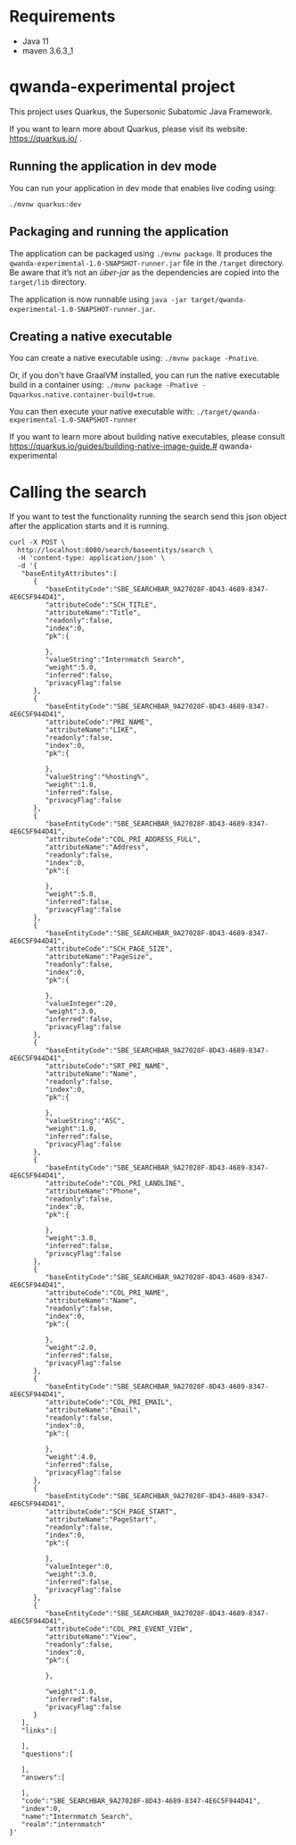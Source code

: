 # Requirements 
- Java 11 
- maven 3.6.3_1

# qwanda-experimental project

This project uses Quarkus, the Supersonic Subatomic Java Framework.

If you want to learn more about Quarkus, please visit its website: https://quarkus.io/ .

## Running the application in dev mode

You can run your application in dev mode that enables live coding using:
```
./mvnw quarkus:dev
```

## Packaging and running the application

The application can be packaged using `./mvnw package`.
It produces the `qwanda-experimental-1.0-SNAPSHOT-runner.jar` file in the `/target` directory.
Be aware that it’s not an _über-jar_ as the dependencies are copied into the `target/lib` directory.

The application is now runnable using `java -jar target/qwanda-experimental-1.0-SNAPSHOT-runner.jar`.

## Creating a native executable

You can create a native executable using: `./mvnw package -Pnative`.

Or, if you don't have GraalVM installed, you can run the native executable build in a container using: `./mvnw package -Pnative -Dquarkus.native.container-build=true`.

You can then execute your native executable with: `./target/qwanda-experimental-1.0-SNAPSHOT-runner`

If you want to learn more about building native executables, please consult https://quarkus.io/guides/building-native-image-guide.# qwanda-experimental

# Calling the search 

If you want to test the functionality running the search send this json object after the application starts and it is running. 

```
curl -X POST \
  http://localhost:8080/search/baseentitys/search \
  -H 'content-type: application/json' \
  -d '{
   "baseEntityAttributes":[
      {
         "baseEntityCode":"SBE_SEARCHBAR_9A27028F-8D43-4689-8347-4E6C5F944D41",
         "attributeCode":"SCH_TITLE",
         "attributeName":"Title",
         "readonly":false,
         "index":0,
         "pk":{

         },
         "valueString":"Internmatch Search",
         "weight":5.0,
         "inferred":false,
         "privacyFlag":false
      },
      {
         "baseEntityCode":"SBE_SEARCHBAR_9A27028F-8D43-4689-8347-4E6C5F944D41",
         "attributeCode":"PRI_NAME",
         "attributeName":"LIKE",
         "readonly":false,
         "index":0,
         "pk":{

         },
         "valueString":"%hosting%",
         "weight":1.0,
         "inferred":false,
         "privacyFlag":false
      },
      {
         "baseEntityCode":"SBE_SEARCHBAR_9A27028F-8D43-4689-8347-4E6C5F944D41",
         "attributeCode":"COL_PRI_ADDRESS_FULL",
         "attributeName":"Address",
         "readonly":false,
         "index":0,
         "pk":{

         },
         "weight":5.0,
         "inferred":false,
         "privacyFlag":false
      },
      {
         "baseEntityCode":"SBE_SEARCHBAR_9A27028F-8D43-4689-8347-4E6C5F944D41",
         "attributeCode":"SCH_PAGE_SIZE",
         "attributeName":"PageSize",
         "readonly":false,
         "index":0,
         "pk":{

         },
         "valueInteger":20,
         "weight":3.0,
         "inferred":false,
         "privacyFlag":false
      },
      {
         "baseEntityCode":"SBE_SEARCHBAR_9A27028F-8D43-4689-8347-4E6C5F944D41",
         "attributeCode":"SRT_PRI_NAME",
         "attributeName":"Name",
         "readonly":false,
         "index":0,
         "pk":{

         },
         "valueString":"ASC",
         "weight":1.0,
         "inferred":false,
         "privacyFlag":false
      },
      {
         "baseEntityCode":"SBE_SEARCHBAR_9A27028F-8D43-4689-8347-4E6C5F944D41",
         "attributeCode":"COL_PRI_LANDLINE",
         "attributeName":"Phone",
         "readonly":false,
         "index":0,
         "pk":{

         },
         "weight":3.0,
         "inferred":false,
         "privacyFlag":false
      },
      {
         "baseEntityCode":"SBE_SEARCHBAR_9A27028F-8D43-4689-8347-4E6C5F944D41",
         "attributeCode":"COL_PRI_NAME",
         "attributeName":"Name",
         "readonly":false,
         "index":0,
         "pk":{

         },
         "weight":2.0,
         "inferred":false,
         "privacyFlag":false
      },
      {
         "baseEntityCode":"SBE_SEARCHBAR_9A27028F-8D43-4689-8347-4E6C5F944D41",
         "attributeCode":"COL_PRI_EMAIL",
         "attributeName":"Email",
         "readonly":false,
         "index":0,
         "pk":{

         },
         "weight":4.0,
         "inferred":false,
         "privacyFlag":false
      },
      {
         "baseEntityCode":"SBE_SEARCHBAR_9A27028F-8D43-4689-8347-4E6C5F944D41",
         "attributeCode":"SCH_PAGE_START",
         "attributeName":"PageStart",
         "readonly":false,
         "index":0,
         "pk":{

         },
         "valueInteger":0,
         "weight":3.0,
         "inferred":false,
         "privacyFlag":false
      },
      {
         "baseEntityCode":"SBE_SEARCHBAR_9A27028F-8D43-4689-8347-4E6C5F944D41",
         "attributeCode":"COL_PRI_EVENT_VIEW",
         "attributeName":"View",
         "readonly":false,
         "index":0,
         "pk":{

         },

         "weight":1.0,
         "inferred":false,
         "privacyFlag":false
      }
   ],
   "links":[

   ],
   "questions":[

   ],
   "answers":[

   ],
   "code":"SBE_SEARCHBAR_9A27028F-8D43-4689-8347-4E6C5F944D41",
   "index":0,
   "name":"Internmatch Search",
   "realm":"internmatch"
}'
```